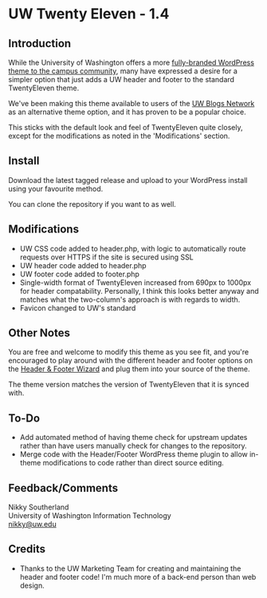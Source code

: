 # UW Twenty Eleven - 1.4
## Introduction

While the University of Washington offers a more [fully-branded WordPress theme to the campus community](https://github.com/uweb/UW-Wordpress-Child-Theme), many have expressed a desire for a simpler option that just adds a UW header and footer to the standard TwentyEleven theme.

We've been making this theme available to users of the [UW Blogs Network](http://blogs.uw.edu) as an alternative theme option, and it has proven to be a popular choice.

This sticks with the default look and feel of TwentyEleven quite closely, except for the modifications as noted in the 'Modifications' section.

## Install

Download the latest tagged release and upload to your WordPress install using your favourite method.

You can clone the repository if you want to as well.

## Modifications

* UW CSS code added to header.php, with logic to automatically route requests over HTTPS if the site is secured using SSL
* UW header code added to header.php
* UW footer code added to footer.php
* Single-width format of TwentyEleven increased from 690px to 1000px for header compatability. Personally, I think this looks better anyway and matches what the two-column's approach is with regards to width.
* Favicon changed to UW's standard

## Other Notes

You are free and welcome to modify this theme as you see fit, and you're encouraged to play around with the different header and footer options on the [Header & Footer Wizard](https://depts.washington.edu/uweb/tmplgen/) and plug them into your source of the theme.

The theme version matches the version of TwentyEleven that it is synced with.

## To-Do

* Add automated method of having theme check for upstream updates rather than have users manually check for changes to the repository.
* Merge code with the Header/Footer WordPress theme plugin to allow in-theme modifications to code rather than direct source editing.

## Feedback/Comments

Nikky Southerland  
University of Washington Information Technology  
nikky@uw.edu  

## Credits

* Thanks to the UW Marketing Team for creating and maintaining the header and footer code! I'm much more of a back-end person than web design.